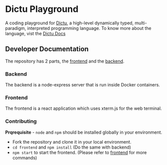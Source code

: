 # Dictu Playground

A coding playground for [Dictu](https://github.com/dictu-lang/Dictu), a high-level dynamically typed, multi-paradigm, interpreted programming language. To know more about the language, vist the [Dictu Docs](https://dictu-lang.com/)

## Developer Documentation

The repository has 2 parts, the [frontend](https://github.com/avinashupadhya99/Dictu-Playground/tree/develop/frontend) and the [backend](https://github.com/avinashupadhya99/Dictu-Playground/tree/develop/backend).

### Backend

The backend is a node-express server that is run inside Docker containers.

### Frontend

The frontend is a react application which uses xterm.js for the web terminal.

### Contributing

**Prqrequisite** - `node` and `npm` should be installed globally in your environment.

- Fork the repository and clone it in your local environment.
- `cd frontend` and `npm install` (Do the same with backend)
- `npm start` to start the frontend. (Please refer to [frontend](https://github.com/avinashupadhya99/Dictu-Playground/tree/develop/frontend) for more commands)
